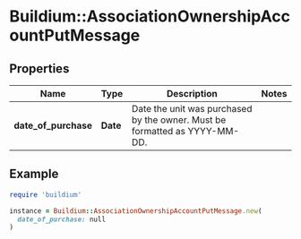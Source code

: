 # Buildium::AssociationOwnershipAccountPutMessage

## Properties

| Name | Type | Description | Notes |
| ---- | ---- | ----------- | ----- |
| **date_of_purchase** | **Date** | Date the unit was purchased by the owner. Must be formatted as YYYY-MM-DD. |  |

## Example

```ruby
require 'buildium'

instance = Buildium::AssociationOwnershipAccountPutMessage.new(
  date_of_purchase: null
)
```

